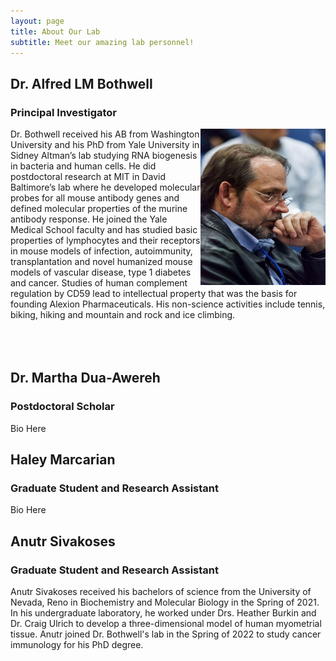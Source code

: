 ```yaml
---
layout: page
title: About Our Lab
subtitle: Meet our amazing lab personnel!
---
```



## Dr. Alfred LM Bothwell
### Principal Investigator

<img src="/assets/img/bothwell.jpg" align = right height="250" width="200" >
Dr. Bothwell received his AB from Washington University and his PhD from Yale University in Sidney Altman’s lab studying RNA biogenesis in bacteria and human cells.  He did postdoctoral research at MIT in David Baltimore’s lab where he developed molecular probes for all mouse antibody genes and defined molecular properties of the murine antibody response.  He joined the Yale Medical School faculty and has studied basic properties of lymphocytes and their receptors in mouse models of infection, autoimmunity, transplantation and novel humanized mouse models of vascular disease, type 1 diabetes and cancer. Studies of human complement regulation by CD59 lead to intellectual property that was the basis for founding Alexion Pharmaceuticals.  His non-science activities include tennis, biking, hiking and mountain and rock and ice climbing. 
<br/><br/>
<br/><br/>


## Dr. Martha Dua-Awereh
### Postdoctoral Scholar
Bio Here

## Haley Marcarian
### Graduate Student and Research Assistant
Bio Here

## Anutr Sivakoses
### Graduate Student and Research Assistant
Anutr Sivakoses received his bachelors of science from the University of Nevada, Reno in Biochemistry and Molecular Biology in the Spring of 2021. In his undergraduate laboratory, he worked under Drs. Heather Burkin and Dr. Craig Ulrich to develop a three-dimensional model of human myometrial tissue. Anutr joined Dr. Bothwell's lab in the Spring of 2022 to study cancer immunology for his PhD degree. 
